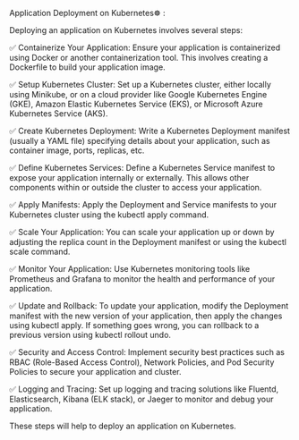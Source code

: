 Application Deployment on Kubernetes☸ :  

Deploying an application on Kubernetes involves several steps:  

✅ Containerize Your Application: Ensure your application is containerized using Docker or another containerization tool. This involves creating a Dockerfile to build your application image.  

✅ Setup Kubernetes Cluster: Set up a Kubernetes cluster, either locally using Minikube, or on a cloud provider like Google Kubernetes Engine (GKE), Amazon Elastic Kubernetes Service (EKS), or Microsoft Azure Kubernetes Service (AKS).  

✅ Create Kubernetes Deployment: Write a Kubernetes Deployment manifest (usually a YAML file) specifying details about your application, such as container image, ports, replicas, etc.  

✅ Define Kubernetes Services: Define a Kubernetes Service manifest to expose your application internally or externally. This allows other components within or outside the cluster to access your application.  

✅ Apply Manifests: Apply the Deployment and Service manifests to your Kubernetes cluster using the kubectl apply command.   

✅ Scale Your Application: You can scale your application up or down by adjusting the replica count in the Deployment manifest or using the kubectl scale command.   

✅ Monitor Your Application: Use Kubernetes monitoring tools like Prometheus and Grafana to monitor the health and performance of your application.  

✅ Update and Rollback: To update your application, modify the Deployment manifest with the new version of your application, then apply the changes using kubectl apply. If something goes wrong, you can rollback to a previous version using kubectl rollout undo.   

✅ Security and Access Control: Implement security best practices such as RBAC (Role-Based Access Control), Network Policies, and Pod Security Policies to secure your application and cluster.  

✅ Logging and Tracing: Set up logging and tracing solutions like Fluentd, Elasticsearch, Kibana (ELK stack), or Jaeger to monitor and debug your application.  

These steps will help to deploy an application on Kubernetes.  